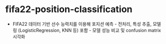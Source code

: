 # fifa22-position-classification
- FIFA22 데이터 기반 선수 능력치를 이용해 포지션 예측 - 전처리, 특성 추출, 모델링 (LogisticRegression, KNN 등) 포함 - 모델 성능 비교 및 confusion matrix 시각화
